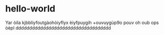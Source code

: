 # hello-world
Yar
òila
kjbbliyfoutgàohòiyflyx
èiyfpuygih
+ouvuygùp9o
pouv
oh oub
ops
òèpl
ddddddddddddddddddddddddddddddddddd
